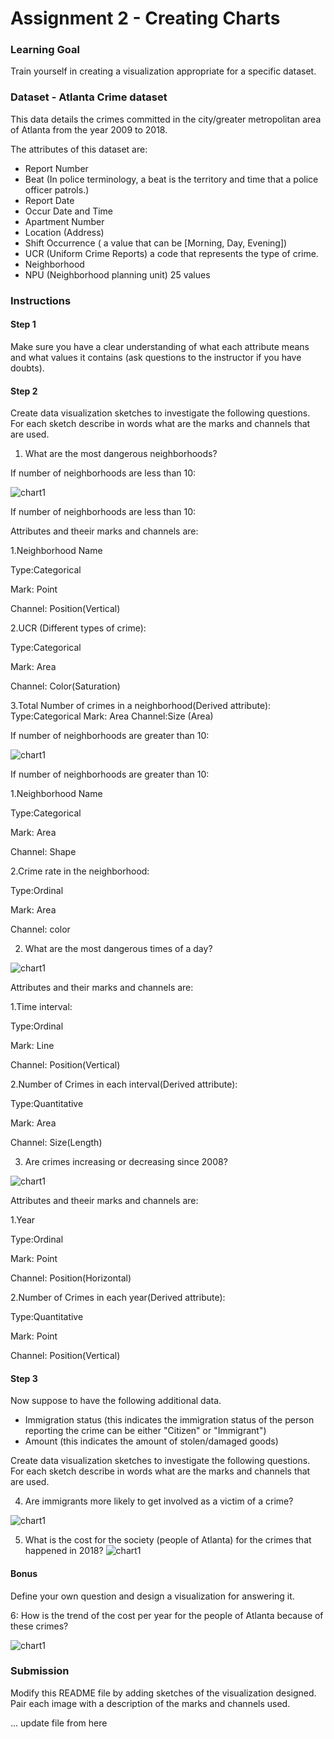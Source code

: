 # Assignment 2 - Creating Charts

### Learning Goal
Train yourself in creating a visualization appropriate for a specific dataset.

### Dataset - Atlanta Crime dataset

This data details the crimes committed in the city/greater metropolitan area of Atlanta from the year 2009 to 2018.

The attributes of this dataset are: 

- Report Number
- Beat (In police terminology, a beat is the territory and time that a police officer patrols.)
- Report Date
- Occur Date and Time
- Apartment Number
- Location (Address)
- Shift Occurrence ( a value that can be [Morning, Day, Evening])
- UCR (Uniform Crime Reports) a code that represents the type of crime.
- Neighborhood
- NPU (Neighborhood planning unit) 25 values



### Instructions

#### Step 1

Make sure you have a clear understanding of what each attribute means and what values it contains (ask questions to the instructor if you have doubts).

#### Step 2

Create data visualization sketches to investigate the following questions. For each sketch describe in words what are the marks and channels that are used.

1. What are the most dangerous neighborhoods?



If number of neighborhoods are less than 10:




![chart1](/Q1a.png)


If number of neighborhoods are less than 10:

Attributes and theeir marks and channels are:

1.Neighborhood Name

  Type:Categorical
  
  Mark: Point
  
  Channel: Position(Vertical)
  

2.UCR (Different types of crime):

  Type:Categorical
  
  Mark: Area
  
   Channel: Color(Saturation)
   

3.Total Number of crimes in a neighborhood(Derived attribute):
  Type:Categorical
  Mark: Area
  Channel:Size (Area)



  If number of neighborhoods are greater than 10:


  
![chart1](/Q1b.png)


If number of neighborhoods are greater than 10:

1.Neighborhood Name

  Type:Categorical
  
  Mark: Area
  
  Channel: Shape


2.Crime rate in the neighborhood:

  Type:Ordinal
  
  Mark: Area
  
  Channel: color



2. What are the most dangerous times of a day?




![chart1](/Q2.png)

Attributes and their marks and channels are:

1.Time interval:
  
  Type:Ordinal

  Mark: Line

  Channel: Position(Vertical)

2.Number of Crimes in each interval(Derived attribute):

  Type:Quantitative

  Mark: Area

  Channel: Size(Length)


3. Are crimes increasing or decreasing since 2008?


![chart1](/Q3.png)

Attributes and theeir marks and channels are:

1.Year

  Type:Ordinal

  Mark: Point

  Channel: Position(Horizontal)

2.Number of Crimes in each year(Derived attribute):

  Type:Quantitative

  Mark: Point

  Channel: Position(Vertical)





#### Step 3

Now suppose to have the following additional data.

- Immigration status (this indicates the immigration status of the person reporting the crime can be either "Citizen" or "Immigrant")
- Amount (this indicates the amount of stolen/damaged goods)


Create data visualization sketches to investigate the following questions. For each sketch describe in words what are the marks and channels that are used.

4. Are immigrants more likely to get involved as a victim of a crime?


![chart1](/Q4.png)

5. What is the cost for the society (people of Atlanta) for the crimes that happened in 2018?
![chart1](/Q5.png)

#### Bonus

Define your own question and design a visualization for answering it.

6: How is the trend of the cost per year for the people of Atlanta because of these crimes?

![chart1](/Q6a.png)


### Submission

Modify this README file by adding sketches of the visualization designed. Pair each image with a description of the marks and channels used.

... update file from here
